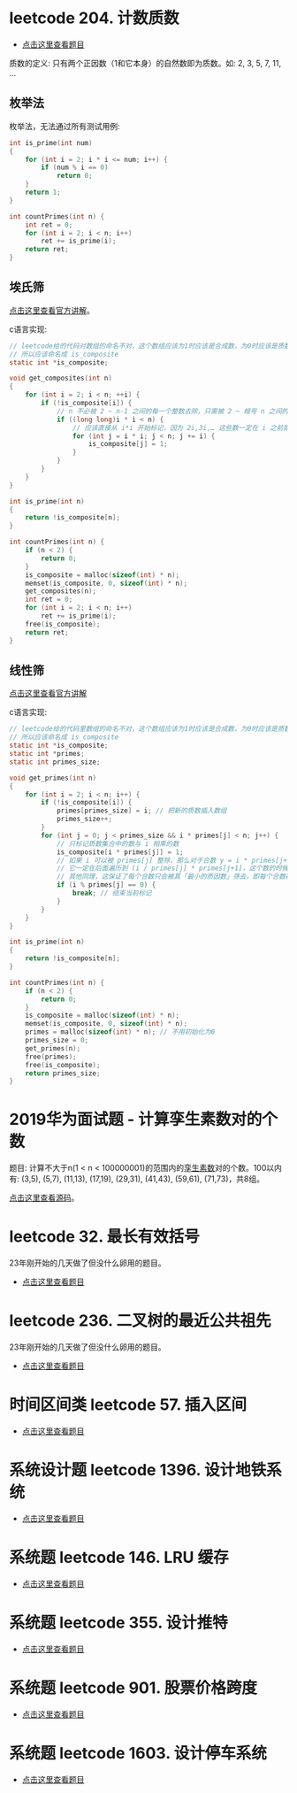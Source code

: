 # leetcode 204. 计数质数

- [点击这里查看题目](https://leetcode.cn/problems/count-primes/description/)

质数的定义: 只有两个正因数（1和它本身）的自然数即为质数。如: 2, 3, 5, 7, 11, ...

## 枚举法

枚举法，无法通过所有测试用例:
```c
int is_prime(int num)
{
    for (int i = 2; i * i <= num; i++) {
        if (num % i == 0)
            return 0;
    }
    return 1;
}

int countPrimes(int n) {
    int ret = 0;
    for (int i = 2; i < n; i++)
        ret += is_prime(i);
    return ret;
}
```

## 埃氏筛

[点击这里查看官方讲解](https://leetcode.cn/problems/count-primes/solutions/507273/ji-shu-zhi-shu-by-leetcode-solution/)。

c语言实现:
```c
// leetcode给的代码对数组的命名不对，这个数组应该为1时应该是合成数，为0时应该是质数
// 所以应该命名成 is_composite
static int *is_composite;

void get_composites(int n)
{
    for (int i = 2; i < n; ++i) {
        if (!is_composite[i]) {
            // n 不必被 2 ~ n-1 之间的每一个整数去除，只需被 2 ~ 根号 n 之间的每一个整数去除就可以了
            if ((long long)i * i < n) {
                // 应该直接从 i*i 开始标记，因为 2i,3i,… 这些数一定在 i 之前就被其他数的倍数标记过了
                for (int j = i * i; j < n; j += i) {
                    is_composite[j] = 1;
                }
            }
        }
    }
}

int is_prime(int n)
{
    return !is_composite[n];
}

int countPrimes(int n) {
    if (n < 2) {
        return 0;
    }
    is_composite = malloc(sizeof(int) * n);
    memset(is_composite, 0, sizeof(int) * n);
    get_composites(n);
    int ret = 0;
    for (int i = 2; i < n; i++)
        ret += is_prime(i);
    free(is_composite);
    return ret;
}
```

## 线性筛

[点击这里查看官方讲解](https://leetcode.cn/problems/count-primes/solutions/507273/ji-shu-zhi-shu-by-leetcode-solution/)

c语言实现:
```c
// leetcode给的代码里数组的命名不对，这个数组应该为1时应该是合成数，为0时应该是质数
// 所以应该命名成 is_composite
static int *is_composite;
static int *primes;
static int primes_size;

void get_primes(int n)
{
    for (int i = 2; i < n; i++) {
        if (!is_composite[i]) {
            primes[primes_size] = i; // 把新的质数插入数组
            primes_size++;
        }
        for (int j = 0; j < primes_size && i * primes[j] < n; j++) {
            // 只标记质数集合中的数与 i 相乘的数
            is_composite[i * primes[j]] = 1;
            // 如果 i 可以被 primes[j] 整除，那么对于合数 y = i * primes[j+1] 而言，
            // 它一定在后面遍历到 (i / primes[j] * primes[j+1]，这个数的时候会被标记，
            // 其他同理，这保证了每个合数只会被其「最小的质因数」筛去，即每个合数被标记一次。
            if (i % primes[j] == 0) {
                break; // 结束当前标记
            }
        }
    }
}

int is_prime(int n)
{
    return !is_composite[n];
}

int countPrimes(int n) {
    if (n < 2) {
        return 0;
    }
    is_composite = malloc(sizeof(int) * n);
    memset(is_composite, 0, sizeof(int) * n);
    primes = malloc(sizeof(int) * n); // 不用初始化为0
    primes_size = 0;
    get_primes(n);
    free(primes);
    free(is_composite);
    return primes_size;
}
```

# 2019华为面试题 - 计算孪生素数对的个数

题目: 计算不大于n(1 < n < 100000001)的范围内的[孪生素数](https://baike.baidu.com/item/%E5%AD%AA%E7%94%9F%E8%B4%A8%E6%95%B0/10399834)对的个数。100以内有: (3,5), (5,7), (11,13), (17,19), (29,31), (41,43), (59,61), (71,73)，共8组。

[点击这里查看源码](https://gitee.com/chenxiaosonggitee/blog/blob/master/course/algorithm/src/other/twin-prime.c)。

# leetcode 32. 最长有效括号

23年刚开始的几天做了但没什么卵用的题目。

- [点击这里查看题目](https://leetcode.cn/problems/longest-valid-parentheses/description/)

# leetcode 236. 二叉树的最近公共祖先

23年刚开始的几天做了但没什么卵用的题目。

- [点击这里查看题目](https://leetcode.cn/problems/lowest-common-ancestor-of-a-binary-tree/description/)

# 时间区间类 leetcode 57. 插入区间

- [点击这里查看题目](https://leetcode.cn/problems/insert-interval/description/)

# 系统设计题 leetcode 1396. 设计地铁系统

- [点击这里查看题目](https://leetcode.cn/problems/design-underground-system/description/)

# 系统题 leetcode 146. LRU 缓存

- [点击这里查看题目](https://leetcode.cn/problems/lru-cache/description/)

# 系统题 leetcode 355. 设计推特

- [点击这里查看题目](https://leetcode.cn/problems/design-twitter/description/)

# 系统题 leetcode 901. 股票价格跨度

- [点击这里查看题目](https://leetcode.cn/problems/online-stock-span/description/)

# 系统题 leetcode 1603. 设计停车系统

- [点击这里查看题目](https://leetcode.cn/problems/design-parking-system/description/)

